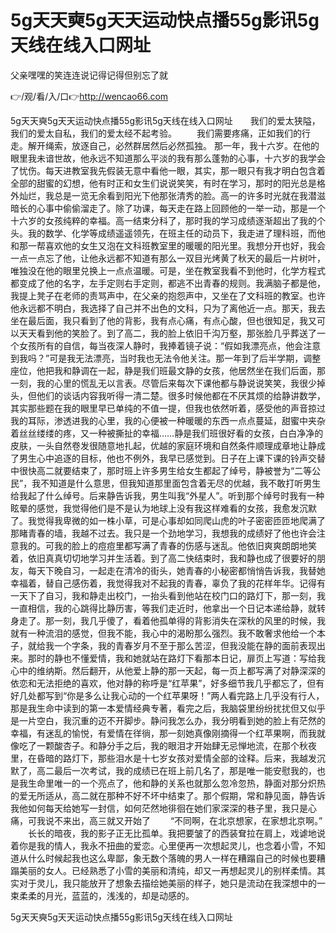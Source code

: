 # 5g天天奭5g天天运动快点播55g影讯5g天线在线入口网址
父亲嘿嘿的笑连连说记得记得但别忘了就

👉/观/看/入/口👉http://wencao66.com

5g天天奭5g天天运动快点播55g影讯5g天线在线入口网址　　我们的爱太狭隘，我们的爱太自私，我们的爱太经不起考验。
　　我们需要疼痛，正如我们的行走。解开绳索，放逐自己，必然群居然后必然孤独。
那一年，我十六岁。在他的眼里我未谙世故，他永远不知道那么平淡的我有那么蓬勃的心事，十六岁的我学会了忧伤。每天进教室我先假装无意中看他一眼，其实，那一眼只有我才明白包含着全部的甜蜜的幻想，他有时正和女生们说说笑笑，有时在学习，那时的阳光总是格外灿烂，我总是一览无余看到阳光下他那张清秀的脸。高一的许多时光就在我潜滋暗长的心事中偷偷溜走了。除了功课，每天走在路上回顾他的一举一动，那是一个十六岁的女孩纯粹的幸福。高一结束分科了，那时我的学习成绩逐渐超出了我的个头。我的数学、化学等成绩遥遥领先，在班主任的动员下，我走进了理科班，而他和那一帮喜欢他的女生又泡在文科班教室里的暖暖的阳光里。我想分开也好，我会一点一点忘了他，让他永远都不知道有那么一双目光烤黄了秋天的最后一片树叶，唯独没在他的眼里兑换上一点点温暖。可是，坐在教室我看不到他时，化学方程式都变成了他的名字，左手定则右手定则，都逃不出青春的规则。我满脑子都是他，我提上凳子在老师的责骂声中，在父亲的抱怨声中，又坐在了文科班的教室。也许他永远都不明白，我选择了自己并不出色的文科，只为了离他近一点。那天，我去坐在最后面，我只看到了他的背影，我有点心痛，有点心酸，但也很知足，我又可以天天看到他的笑脸了。到了高二，我的脸上依旧千沟万壑，那张脸几乎葬送了一个女孩所有的自信，每当夜深人静时，我捧着镜子说：“假如我漂亮点，他会注意到我吗？”可是我无法漂亮，当时我也无法令他关注。那一年到了后半学期，调整座位，他把我和静调在一起，静是我们班最文静的女孩，他居然坐在我们后面，那一刻，我的心里的慌乱无以言表。尽管后来每次下课他都与静说说笑笑，我很少掉头，但他们的谈话内容我听得一清二楚。很多时候他都在不厌其烦的给静讲数学，其实那些题在我的眼里早已单纯的不值一提，但我也依然听着，感受他的声音掠过我的耳际，渗透进我的心里，我的心便被一种暖暖的东西一点点蔓延，甜蜜中夹杂着丝丝缕缕的疼，又一种被撕扯的幸福……静是我们班很好看的女孩，白白净净的皮肤，一头自然卷发很随意地扎起，优越的家庭环境和自然条件顺理成章地让静成了男生心中追逐的目标，他也不例外，我早已感觉到。日子在上课下课的铃声交替中很快高二就要结束了，那时班上许多男生给女生都起了绰号，静被誉为“二等公民”，我不知道是什么意思，但我知道那里面包含着无尽的优越，我不敢打听男生给我起了什么绰号。后来静告诉我，男生叫我“外星人”。听到那个绰号时我有一种眩晕的感觉，我觉得他们是不是认为地球上没有我这样难看的女孩，我愈发沉默了。我觉得我卑微的如一株小草，可是心事却如同爬山虎的叶子密密匝匝地爬满了那睹青春的墙，我越不过去。我只是一个劲地学习，我想我的成绩好了他也许会注意我的。可我的脸上的痘痘里都写满了青春的伤感与迷乱。他依旧爽爽朗朗地笑着，依旧真真切切地学习并生活着。到了高二快结束时，我和静也成了很要好的朋友，每天下晚自习，一起走在清冷的街头，她青春的小秘密都悄悄告诉我，我替她幸福着，替自己感伤着，我觉得我对不起我的青春，辜负了我的花样年华。记得有一天下了自习，我和静走出校门，一抬头看到他站在校门口的路灯下，那一刻，我一直相信，我的心跳得比静历害，等我们走近时，他拿出一个日记本递给静，就转身走了。那一刻，我几乎傻了，看着他孤单得的背影消失在深秋的风里的时候，我就有一种流泪的感觉，但我不能，我心中的渴盼那么强烈。我不敢奢求他给一个本子，就给我一个字条，我的青春岁月不至于那么苦涩，但我没能在静的面前表现出来。那时的静也不懂爱情，我和她就站在路灯下看那本日记，扉页上写道：写给我心中的维纳斯。然后翻开，从他爱上静的那一天起，每一页上都写满了对静深深的依恋和无法拒绝的喜欢，他对静的称呼是“红苹果”，好多细节我几乎都忘了，但有好几处都写到“你是多么让我心动的一个红苹果呀！”两人看完路上几乎没有行人，那是我生命中读到的第一本爱情经典专著，看完之后，我脑袋里纷纷扰扰但又似乎是一片空白，我沉重的迈不开脚步。静问我怎么办，我分明看到她的脸上有茫然的幸福，有迷乱的愉悦，有爱情在徉徜，那一刻她真像刚摘得一个红苹果啊，而我就像吃了一颗酸杏子。和静分手之后，我的眼泪才开始肆无忌惮地流，在那个秋夜里，在昏暗的路灯下，那些泪水是十七岁女孩对爱情全部的诠释。后来，我越发沉默了，高二最后一次考试，我的成绩已在班上前几名了，那是唯一能安慰我的，也是我生命里唯一的一个亮点了，他和静的关系也就那么忽冷忽热，静面对那分炽热的爱无所适从，高二就在那种不好不坏中结束了。那个假期，常和静见面，静告诉我他如何每天给她写一封信，如何茫然地徘徊在她们家深深的巷子里，我只是心痛，可我说不来出，高三就又开始了
　　“不同啊，在北京想家，在家想北京啊。”
　　长长的暗夜，我的影子正无比孤单。我把要皱了的西装耷拉在肩上，戏谑地说着你是我的情人，我永不扭曲的爱恋。心里便再一次想起灵儿，也念着小雪，不知道从什么时候起我也这么卑鄙，象无数个落魄的男人一样在糟蹋自己的时候也要糟蹋美丽的女人。已经熟悉了小雪的美丽和清纯，却又一再想起灵儿的别样柔情。其实对于灵儿，我只能放开了想象去描绘她美丽的样子，她只是流动在我深想中的一束柔柔的月光，蓝蓝的，浅浅的，却是动感的。

5g天天奭5g天天运动快点播55g影讯5g天线在线入口网址
